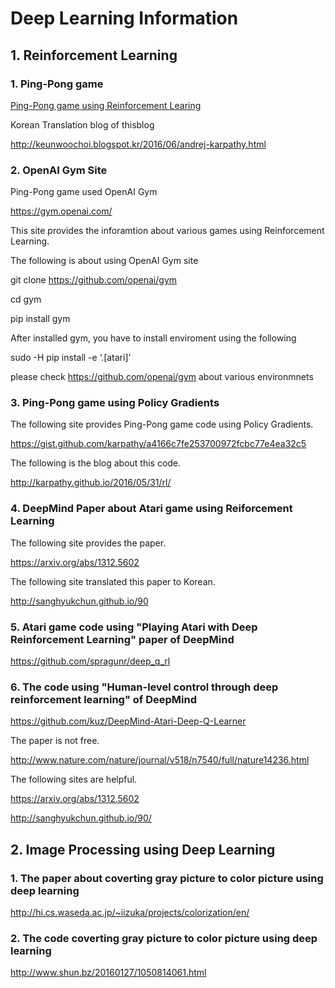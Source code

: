 # Deep Learning Information

## 1. Reinforcement Learning

### 1. Ping-Pong game

[Ping-Pong game using Reinforcement Learing](http://karpathy.github.io/2016/05/31/rl/)

Korean Translation blog of thisblog

http://keunwoochoi.blogspot.kr/2016/06/andrej-karpathy.html

### 2. OpenAI Gym Site

Ping-Pong game used OpenAI Gym

https://gym.openai.com/

This site provides the inforamtion about various games using Reinforcement Learning.

The following is about using OpenAI Gym site

git clone https://github.com/openai/gym

cd gym

pip install gym

After installed gym, you have to install enviroment using the following

sudo -H pip install -e ‘.[atari]’

please check https://github.com/openai/gym about various environmnets

### 3. Ping-Pong game using Policy Gradients

The following site provides Ping-Pong game code using Policy Gradients.

https://gist.github.com/karpathy/a4166c7fe253700972fcbc77e4ea32c5

The following is the blog about this code.

http://karpathy.github.io/2016/05/31/rl/

### 4. DeepMind Paper about Atari game using Reiforcement Learning

The following site provides the paper.

https://arxiv.org/abs/1312.5602

The following site translated this paper to Korean.

http://sanghyukchun.github.io/90

### 5. Atari game code using "Playing Atari with Deep Reinforcement Learning" paper of DeepMind

https://github.com/spragunr/deep_q_rl

### 6. The code using "Human-level control through deep reinforcement learning" of DeepMind

https://github.com/kuz/DeepMind-Atari-Deep-Q-Learner

The paper is not free.

http://www.nature.com/nature/journal/v518/n7540/full/nature14236.html

The following sites are helpful.

https://arxiv.org/abs/1312.5602

http://sanghyukchun.github.io/90/

## 2. Image Processing using Deep Learning

### 1. The paper about coverting gray picture to color picture using deep learning

http://hi.cs.waseda.ac.jp/~iizuka/projects/colorization/en/

### 2. The code coverting gray picture to color picture using deep learning

http://www.shun.bz/20160127/1050814061.html
